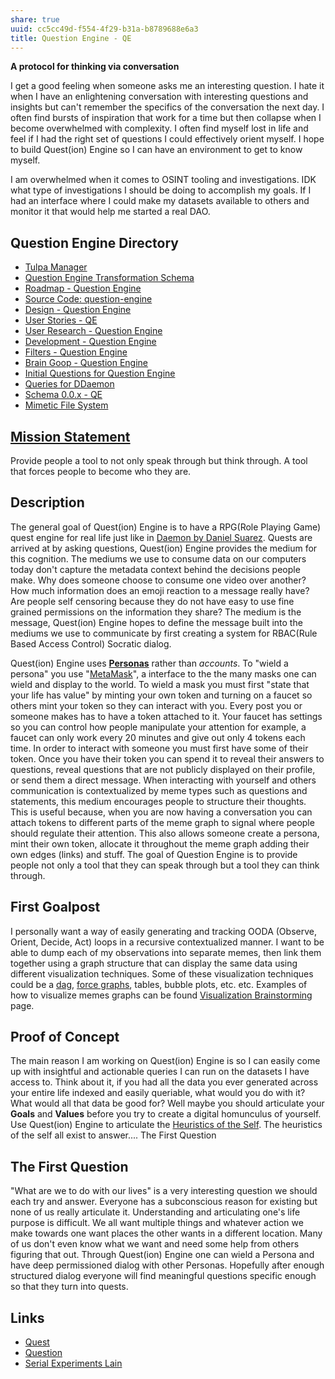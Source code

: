 ```yaml
---
share: true
uuid: cc5cc49d-f554-4f29-b31a-b8789688e6a3
title: Question Engine - QE
---
```

**A protocol for thinking via conversation**

I get a good feeling when someone asks me an interesting question. I hate it when I have an enlightening conversation with interesting questions and insights but can't remember the specifics of the conversation the next day. I often find bursts of inspiration that work for a time but then collapse when I become overwhelmed with complexity. I often find myself lost in life and feel if I had the right set of questions I could effectively orient myself. I hope to build Quest(ion) Engine so I can have an environment to get to know myself.

I am overwhelmed when it comes to OSINT tooling and investigations. IDK what type of investigations I should be doing to accomplish my goals. If I had an interface where I could make my datasets available to others and monitor it that would help me started a real DAO.

## Question Engine Directory

* [Tulpa Manager](/undefined)
* [Question Engine Transformation Schema](/undefined)
* [Roadmap - Question Engine](/a421f02e-264c-4885-acdc-18b08cdc678e)
* [Source Code: question-engine](https://gitlab.com/ddaemon/question-engine)
* [Design - Question Engine](/undefined)
* [User Stories - QE](/f137b314-579f-42ab-8be5-1c72bf9ebcd9)
* [User Research - Question Engine](/undefined)
* [Development - Question Engine](/undefined)
* [Filters - Question Engine](/undefined)
* [Brain Goop - Question Engine](/undefined)
* [Initial Questions for Question Engine](/344c2005-e043-44c9-82a2-1ae504cdee33)
* [Queries for DDaemon](/da8ee43f-5075-4547-a583-65a941185d4a)
* [Schema 0.0.x - QE](/undefined)
* [Mimetic File System](/d6bc0e0e-54f2-4389-a143-3bb60f8daa61)

## [Mission Statement](/e99c7bdd-3987-441e-a043-bcc81d6d2b29)

Provide people a tool to not only speak through but think through. A tool that forces people to become who they are.

## Description

The general goal of Quest(ion) Engine is to have a RPG(Role Playing Game) quest engine for real life just like in [Daemon by Daniel Suarez](/96e5b489-1dc8-47ed-a058-25ac9da1cd40). Quests are arrived at by asking questions, Quest(ion) Engine provides the medium for this cognition. The mediums we use to consume data on our computers today don't capture the metadata context behind the decisions people make. Why does someone choose to consume one video over another? How much information does an emoji reaction to a message really have? Are people self censoring because they do not have easy to use fine grained permissions on the information they share? The medium is the message, Quest(ion) Engine hopes to define the message built into the mediums we use to communicate by first creating a system for RBAC(Rule Based Access Control) Socratic dialog.

Quest(ion) Engine uses **[Personas](/7bde7781-e2c6-4229-84d8-057eb0fc58fa)** rather than *accounts*. To "wield a persona" you use "[MetaMask](/037fca47-315e-46e3-a9f0-fc5dbc3ca4ef)", a interface to the the many masks one can wield and display to the world. To wield a mask you must first "state that your life has value" by minting your own token and turning on a faucet so others mint your token so they can interact with you. Every post you or someone makes has to have a token attached to it. Your faucet has settings so you can control how people manipulate your attention for example, a faucet can only work every 20 minutes and give out only 4 tokens each time. In order to interact with someone you must first have some of their token. Once you have their token you can spend it to reveal their answers to questions, reveal questions that are not publicly displayed on their profile, or send them a direct message. When interacting with yourself and others communication is contextualized by meme types such as questions and statements, this medium encourages people to structure their thoughts. This is useful because, when you are now having a conversation you can attach tokens to different parts of the meme graph to signal where people should regulate their attention. This also allows someone create a persona, mint their own token, allocate it throughout the meme graph adding their own edges (links) and stuff. The goal of Question Engine is to provide people not only a tool that they can speak through but a tool they can think through.

## First Goalpost

I personally want a way of easily generating and tracking OODA (Observe, Orient, Decide, Act) loops in a recursive contextualized manner. I want to be able to dump each of my observations into separate memes, then link them together using a graph structure that can display the same data using different visualization techniques. Some of these visualization techniques could be a [dag](/undefined), [force graphs](/abb23e97-d984-42ec-bf1e-2e4f6b0adbfb), tables, bubble plots, etc. etc. Examples of how to visualize memes graphs can be found [Visualization Brainstorming](/undefined) page. 

## Proof of Concept

The main reason I am working on Quest(ion) Engine is so I can easily come up with insightful and actionable queries I can run on the datasets I have access to. Think about it, if you had all the data you ever generated across your entire life indexed and easily queriable, what would you do with it? What would all that data be good for? Well maybe you should articulate your **Goals** and **Values** before you try to create a digital homunculus of yourself. Use Quest(ion) Engine to articulate the [Heuristics of the Self](/facbb38d-5a92-4c93-848f-b97fec6701aa). The heuristics of the self all exist to answer.... The First Question

## The First Question

"What are we to do with our lives" is a very interesting question we should each try and answer. Everyone has a subconscious reason for existing but none of us really articulate it. Understanding and articulating one's life purpose is difficult. We all want multiple things and whatever action we make towards one want places the other wants in a different location. Many of us don't even know what we want and need some help from others figuring that out. Through Quest(ion) Engine one can wield a Persona and have deep permissioned dialog with other Personas. Hopefully after enough structured dialog everyone will find meaningful questions specific enough so that they turn into quests.

## Links

* [Quest](/fbf58632-0593-4291-8dca-a0b2e6841750)
* [Question](/31ebcbb3-2de1-4e48-bdae-aac01c14add4)
* [Serial Experiments Lain](/a21bd76e-903f-477b-8855-03e2f2b50d91)
